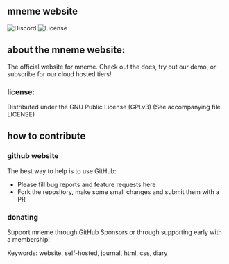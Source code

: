 mneme website
---------
![Discord](https://img.shields.io/discord/733675685930991706?label=discord) ![License](https://img.shields.io/github/license/Mneme-org/Website)

## about the mneme website:

The official website for mneme. Check out the docs, try out our demo, or subscribe for our cloud hosted tiers!

### license:

Distributed under the GNU Public License (GPLv3) (See accompanying file LICENSE)

## how to contribute
### github website
The best way to help is to use GitHub:
- Please fill bug reports and feature requests here
- Fork the repository, make some small changes and submit them with a PR

### donating

Support mneme through GitHub Sponsors or through supporting early with a membership!

Keywords: website, self-hosted, journal, html, css, diary
